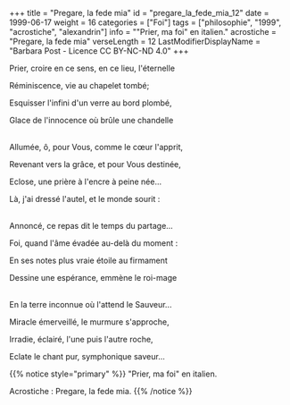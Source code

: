 +++
title = "Pregare, la fede mia"
id = "pregare_la_fede_mia_12"
date = 1999-06-17
weight = 16
categories = ["Foi"]
tags = ["philosophie", "1999", "acrostiche", "alexandrin"]
info = "\"Prier, ma foi\" en italien."
acrostiche = "Pregare, la fede mia"
verseLength = 12
LastModifierDisplayName = "Barbara Post - Licence CC BY-NC-ND 4.0"
+++

Prier, croire en ce sens, en ce lieu, l'éternelle

Réminiscence, vie au chapelet tombé;

Esquisser l'infini d'un verre au bord plombé,

Glace de l'innocence où brûle une chandelle

 \
Allumée, ô, pour Vous, comme le cœur l'apprit,

Revenant vers la grâce, et pour Vous destinée,

Eclose, une prière à l'encre à peine née...

Là, j'ai dressé l'autel, et le monde sourit :

 \
Annoncé, ce repas dit le temps du partage...

Foi, quand l'âme évadée au-delà du moment :

En ses notes plus vraie étoile au firmament

Dessine une espérance, emmène le roi-mage

 \
En la terre inconnue où l'attend le Sauveur...

Miracle émerveillé, le murmure s'approche,

Irradie, éclairé, l'une puis l'autre roche,

Eclate le chant pur, symphonique saveur...

{{% notice style="primary" %}}
"Prier, ma foi" en italien.

Acrostiche : Pregare, la fede mia.
{{% /notice %}}

